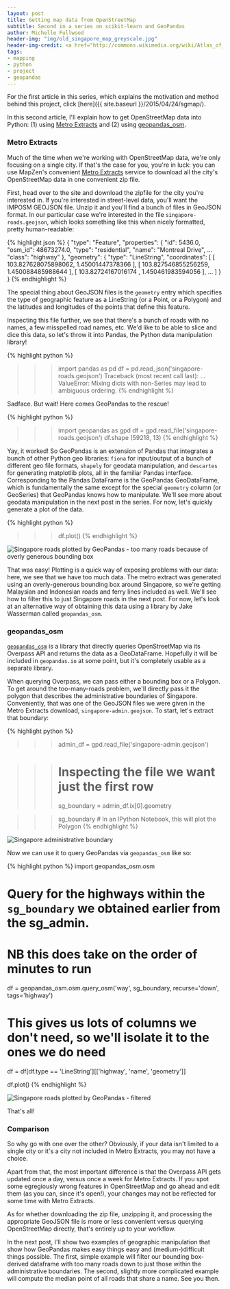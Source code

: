 ```yaml
---
layout: post
title: Getting map data from OpenStreetMap
subtitle: Second in a series on scikit-learn and GeoPandas
author: Michelle Fullwood
header-img: "img/old_singapore_map_greyscale.jpg"
header-img-credit: <a href="http://commons.wikimedia.org/wiki/Atlas_of_Singapore#/media/File:Part_of_Singapore_Island_(British_Library_India_Office_Records,_1825,_detail).jpg">Wikimedia Commons</a>
tags:
- mapping
- python
- project
- geopandas
---
```


For the first article in this series, which explains the motivation and method behind this project, click [here]({{ site.baseurl }}/2015/04/24/sgmap/).

In this second article, I'll explain how to get OpenStreetMap data into Python: (1) using [Metro Extracts](https://mapzen.com/metro-extracts/) and 
(2) using [geopandas_osm](https://github.com/jwass/geopandas_osm).

### Metro Extracts

Much of the time when we're working with OpenStreetMap data, we're only focusing on a single city. If that's the case for you, you're in luck: you can use
MapZen's convenient [Metro Extracts](https://mapzen.com/metro-extracts/) service to download all the city's OpenStreetMap data in one convenient zip file.

First, head over to the site and download the zipfile for the city you're interested in. 
If you're interested in street-level data, you'll want the IMPOSM GEOJSON file. 
Unzip it and you'll find a bunch of files in GeoJSON format. In our particular case we're interested in the file `singapore-roads.geojson`,
which looks something like this when nicely formatted, pretty human-readable: 

{% highlight json %}
{ "type": "Feature", 
  "properties": 
      { "id": 5436.0, "osm_id": 48673274.0, 
        "type": "residential", 
        "name": "Montreal Drive", ...
        "class": "highway" },
  "geometry": 
      { "type": "LineString", 
        "coordinates": [ [ 103.827628075898062, 1.45001447378366  ], 
                         [ 103.827546855256259, 1.450088485988644 ], 
                         [ 103.82724167016174 , 1.450461983594056 ], 
                         ... ] } }
{% endhighlight %}

The special thing about GeoJSON files is the `geometry` entry which specifies the type of geographic feature as a LineString (or a Point, or a Polygon)
and the latitudes and longitudes of the points that define this feature.

Inspecting this file further, we see that there's a bunch of roads with no names, a few misspelled road names, etc. 
We'd like to be able to slice and dice this data, so let's throw it into Pandas, the Python data manipulation library!

{% highlight python %}
>>> import pandas as pd
>>> df = pd.read_json('singapore-roads.geojson')
Traceback (most recent call last):
  ...
ValueError: Mixing dicts with non-Series may lead to ambiguous ordering.
{% endhighlight %}

Sadface. But wait! Here comes GeoPandas to the rescue!

{% highlight python %}
>>> import geopandas as gpd
>>> df = gpd.read_file('singapore-roads.geojson')
>>> df.shape
(59218, 13)
{% endhighlight %}

Yay, it worked! So GeoPandas is an extension of Pandas that integrates a bunch of other Python geo libraries: `fiona` for input/output of
a bunch of different geo file formats, `shapely` for geodata manipulation, and `descartes` for generating matplotlib plots,
all in the familiar Pandas interface. Corresponding to the Pandas DataFrame is the GeoPandas GeoDataFrame, which is fundamentally
the same except for the special `geometry` column (or GeoSeries) that GeoPandas knows how to manipulate. We'll see more about
geodata manipulation in the next post in the series. For now, let's quickly generate a plot of the data.

{% highlight python %}
>>> df.plot()
{% endhighlight %}

<img class="center-block" src="{{ site.baseurl }}/assets/images/201504/singapore_toomanyroads.png" alt="Singapore roads plotted by GeoPandas - too many roads because of overly generous bounding box">

That was easy! Plotting is a quick way of exposing problems with our data: here, we see that we have too much data.
The metro extract was generated using an overly-generous bounding box around Singapore, so we're getting Malaysian and Indonesian
roads and ferry lines included as well. We'll see how to filter this to just Singapore roads in the next post. For now, let's
look at an alternative way of obtaining this data using a library by Jake Wasserman called `geopandas_osm`.

### geopandas_osm

[`geopandas_osm`](https://github.com/jwass/geopandas_osm) is a library that directly queries OpenStreetMap via its Overpass API and returns the data as a GeoDataFrame.
Hopefully it will be included in `geopandas.io` at some point, but it's completely usable as a separate library.

When querying Overpass, we can pass either a bounding box or a Polygon. To get around the too-many-roads problem, we'll directly pass it the polygon that describes
the administrative boundaries of Singapore. Conveniently, that was one of the GeoJSON files we were given in the Metro Extracts download, `singapore-admin.geojson`.
To start, let's extract that boundary:

{% highlight python %}
>>> admin_df = gpd.read_file('singapore-admin.geojson')

>>> # Inspecting the file we want just the first row
>>> sg_boundary = admin_df.ix[0].geometry

>>> sg_boundary  # In an IPython Notebook, this will plot the Polygon
{% endhighlight %}

<img class="center-block" src="{{ site.baseurl }}/assets/images/201504/singapore_admin_boundary.png" alt="Singapore administrative boundary">

Now we can use it to query GeoPandas via `geopandas_osm` like so:

{% highlight python %}
import geopandas_osm.osm

# Query for the highways within the `sg_boundary` we obtained earlier from the sg_admin.
# NB this does take on the order of minutes to run
df = geopandas_osm.osm.query_osm('way', sg_boundary, recurse='down', tags='highway')

# This gives us lots of columns we don't need, so we'll isolate it to the ones we do need
df = df[df.type == 'LineString'][['highway', 'name', 'geometry']]

df.plot()
{% endhighlight %}

<img class="center-block" src="{{ site.baseurl }}/assets/images/201504/singapore_filteredroads.png" alt="Singapore roads plotted by GeoPandas - filtered">

That's all!

### Comparison

So why go with one over the other? Obviously, if your data isn't limited to a single city or it's a city not included in Metro Extracts, you may not
have a choice. 

Apart from that, the most important difference is that the Overpass API gets updated once a day, versus once a week for Metro Extracts. 
If you spot some egregiously wrong features in OpenStreetMap and go ahead and edit them (as you can, since it's open!), 
your changes may not be reflected for some time with Metro Extracts. 

As for whether downloading the zip file, unzipping it, and processing the appropriate
GeoJSON file is more or less convenient versus querying OpenStreetMap directly, that's entirely up to your workflow.

In the next post, I'll show two examples of geographic manipulation that show how GeoPandas makes easy things easy and (medium-)difficult things possible.
The first, simple example will filter our bounding box-derived dataframe with too many roads down to just those within the administrative boundaries.
The second, slightly more complicated example will compute the median point of all roads that share a name. See you then.
